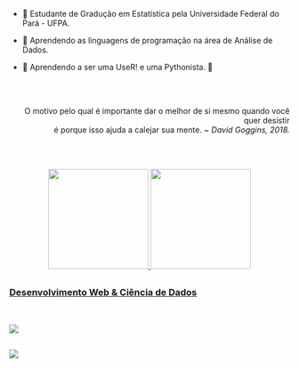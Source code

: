 
* 🌱 Estudante de Gradução em Estatística pela Universidade Federal do Pará - UFPA.
  
* 🌱 Aprendendo as linguagens de programação na área de Análise de Dados.
  
* 🌱 Aprendendo a ser uma UseR! e uma Pythonista.  🎲

<br><br/>

<div align="right">
  
  O motivo pelo qual é importante dar o melhor de si mesmo quando
  você quer desistir <br>é porque isso ajuda a calejar sua mente. ~ _David Goggins, 2018._<br/>
  
<div/>
  
<br><br/>

<div align="center">
  <a href="https://github.com/AnaCaroline1">
  <img height="180em" src="https://github-readme-stats.vercel.app/api?username=anacaroline1&show_icons=true&theme=radical&include_all_commits=true&count_private=true"/>
  <img height="180em" src="https://github-readme-stats.vercel.app/api/top-langs/?username=anacaroline1&layout=compact&langs_count=7&theme=radical"/>
</div>

##

<div align = "left">
  
### Desenvolvimento Web & Ciência de Dados
<br>

<div/>

<p align="left">
  <a href="https://skillicons.dev">
    <img src="https://skillicons.dev/icons?i=html,css,js,mysql,py,r,git,github,wordpress,vscode" />
  </a>
</p>

##

<div align="left">
  <a href="http://www.linkedin.com/in/ana-caroline-48z9/" target="_blank"><img  src="https://img.shields.io/badge/LinkedIn-0077B5?style=for-the-badge&logo=linkedin&logoColor=white" target="_blank"></a>
</div>


